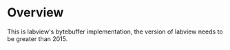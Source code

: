 # Overview

This is labview's bytebuffer implementation, the version of labview needs to be greater than 2015.
